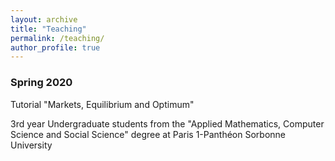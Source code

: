 ```yaml
---
layout: archive
title: "Teaching"
permalink: /teaching/
author_profile: true
---
```


### Spring 2020
Tutorial "Markets, Equilibrium and Optimum"  

3rd year Undergraduate students from the "Applied Mathematics, Computer Science and Social Science" degree at Paris 1-Panthéon Sorbonne University

